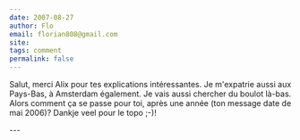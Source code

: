 ```yaml
---
date: 2007-08-27
author: Flo
email: florian808@gmail.com
site: 
tags: comment
permalink: false
---
```


<p>Salut, merci Alix pour tes explications intéressantes. Je m'expatrie aussi aux Pays-Bas, à Amsterdam également. Je vais aussi chercher du boulot là-bas. Alors comment ça se passe pour toi, après une année (ton message date de mai 2006)? Dankje veel pour le topo ;-)!</p>
---